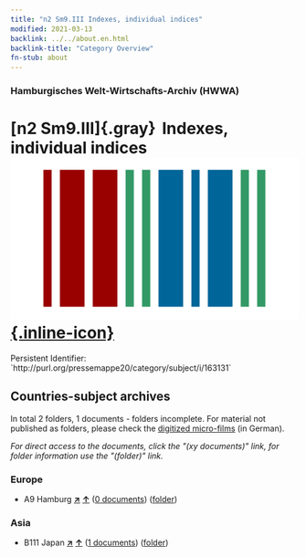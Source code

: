 ```yaml
---
title: "n2 Sm9.III Indexes, individual indices"
modified: 2021-03-13
backlink: ../../about.en.html
backlink-title: "Category Overview"
fn-stub: about
---
```


### Hamburgisches Welt-Wirtschafts-Archiv (HWWA)

# [n2 Sm9.III]{.gray}&#8201; Indexes, individual indices &#160; [![Wikidata](/images/Wikidata-logo.svg "Wikidata"){.inline-icon}](http://www.wikidata.org/entity/Q104710424)

<div class="hint">Persistent Identifier: `http://purl.org/pressemappe20/category/subject/i/163131`</div>







## Countries-subject archives





In total 2 folders, 1 documents - folders incomplete.
For material not published as folders, please check the [digitized micro-films](/film/h1_sh.de.html) (in German).

_For direct access to the documents, click the "(xy documents)" link, for folder information use the "(folder)" link._



### Europe

- A9 Hamburg [**&nearr;**](../../../geo/i/140905/about.en.html "Hamburg (all folders)") [**&uarr;**](../../../geo/about.en.html#A9 "Country category system") (<a href="https://pm20.zbw.eu/iiifview/folder/sh/140905,163131" title="about: Hamburg : Indexes, individual indices" target="_blank">0 documents</a>) ([folder](../../../../folder/sh/1409xx/140905/1631xx/163131/about.en.html))

### Asia

- B111 Japan [**&nearr;**](../../../geo/i/141272/about.en.html "Japan (all folders)") [**&uarr;**](../../../geo/about.en.html#B111 "Country category system") (<a href="https://pm20.zbw.eu/iiifview/folder/sh/141272,163131" title="about: Japan : Indexes, individual indices" target="_blank">1 documents</a>) ([folder](../../../../folder/sh/1412xx/141272/1631xx/163131/about.en.html))








